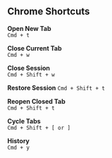 ## Chrome Shortcuts

**Open New Tab**  
`Cmd + t`

**Close Current Tab**  
`Cmd + w`

**Close Session**  
`Cmd + Shift + w`

**Restore Session**
`Cmd + Shift + t`

**Reopen Closed Tab**  
`Cmd + Shift + t`

**Cycle Tabs**  
`Cmd + Shift + [ or ]`

**History**  
`Cmd + y`
